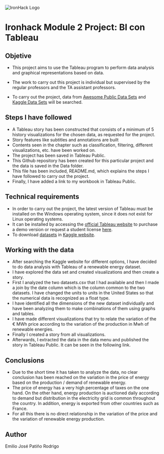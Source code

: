 ![IronHack Logo](https://s3-eu-west-1.amazonaws.com/ih-materials/uploads/upload_d5c5793015fec3be28a63c4fa3dd4d55.png)

# Ironhack Module 2 Project: BI con Tableau

## Objetive

* This project aims to use the Tableau program to perform data analysis and graphical representations based on data.

* The work to carry out this project is individual but supervised by the regular professors and the TA assistant professors.

* To carry out the project, data from [Awesome Public Data Sets](https://github.com/awesomedata/awesome-public-datasets) and [Kaggle Data Sets](https://www.kaggle.com/datasets) will be searched.


## Steps I have followed

* A Tableau story has been constructed that consists of a minimum of 5 history visualizations for the chosen data, as requested for the project.
* Story features like subtitles and annotations are built
* Contents seen in the chapter such as classification, filtering, different visualizations, etc. have been worked on.
* The project has been saved in Tableau Public.
* This Github repository has been created for this particular project and the data is saved in the Data folder.
* This file has been included, README.md, which explains the steps I have followed to carry out the project.
* Finally, I have added a link to my workbook in Tableau Public.

## Technical requirements

* In order to carry out the project, the latest version of Tableau must be installed on the Windows operating system, since it does not exist for Linux operating systems.
* It can be installed by accessing the [official Tableau website](https://www.tableau.com)  to purchase a demo version or request a student license [here](https://www.tableau.com/es-es/academic/students).
* To download [datasets](https://www.kaggle.com/nicholasjhana/energy-consumption-generation-prices-and-weather) in [Kaggle website](https://www.kaggle.com).


## Working with the data

* After searching the Kaggle website for different options, I have decided to do data analysis with Tableau of a renewable energy dataset.
* I have explored the data set and created visualizations and then create a story.
* First I analyzed the two datasets.csv that I had available and then I made a join by the date column which is the column common to the two datasets. I have changed the units to units in the United States so that the numerical data is recognized as a float type.
* I have identified all the dimensions of the new dataset individually and have been analyzing them to make combinations of them using graphs and tables.
* I have made different visualizations that try to relate the variation of the € MWh price according to the variation of the production in Mwh of renewable energies.
* Finally I created a story from all visualizations.
* Afterwards, I extracted the data in the data menu and published the story in Tableau Public. It can be seen in the following link.


## Conclusions

* Due to the short time it has taken to analyze the data, no clear conclusion has been reached on the variation in the price of energy based on the production / demand of renewable energy.
* The price of energy has a very high percentage of taxes on the one hand. On the other hand, energy production is auctioned daily according to demand but distribution in the electricity grid is common throughout the country. In addition, energy is exported from other countries such as France.
* For all this there is no direct relationship in the variation of the price and the variation of renewable energy production.

## Author

Emilio José Patiño Rodrigo

